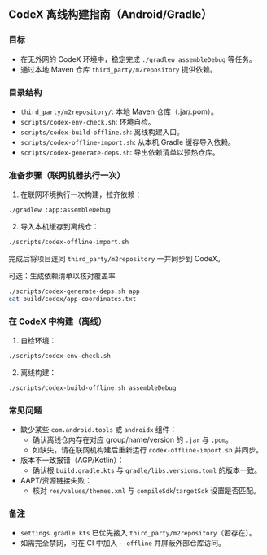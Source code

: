 ## CodeX 离线构建指南（Android/Gradle）

### 目标
- 在无外网的 CodeX 环境中，稳定完成 `./gradlew assembleDebug` 等任务。
- 通过本地 Maven 仓库 `third_party/m2repository` 提供依赖。

### 目录结构
- `third_party/m2repository/`: 本地 Maven 仓库（.jar/.pom）。
- `scripts/codex-env-check.sh`: 环境自检。
- `scripts/codex-build-offline.sh`: 离线构建入口。
- `scripts/codex-offline-import.sh`: 从本机 Gradle 缓存导入依赖。
- `scripts/codex-generate-deps.sh`: 导出依赖清单以预热仓库。

### 准备步骤（联网机器执行一次）
1) 在联网环境执行一次构建，拉齐依赖：
```bash
./gradlew :app:assembleDebug
```
2) 导入本机缓存到离线仓：
```bash
./scripts/codex-offline-import.sh
```
完成后将项目连同 `third_party/m2repository` 一并同步到 CodeX。

可选：生成依赖清单以核对覆盖率
```bash
./scripts/codex-generate-deps.sh app
cat build/codex/app-coordinates.txt
```

### 在 CodeX 中构建（离线）
1) 自检环境：
```bash
./scripts/codex-env-check.sh
```
2) 离线构建：
```bash
./scripts/codex-build-offline.sh assembleDebug
```

### 常见问题
- 缺少某些 `com.android.tools` 或 `androidx` 组件：
  - 确认离线仓内存在对应 group/name/version 的 `.jar` 与 `.pom`。
  - 如缺失，请在联网机构建后重新运行 `codex-offline-import.sh` 并同步。
- 版本不一致报错（AGP/Kotlin）：
  - 确认根 `build.gradle.kts` 与 `gradle/libs.versions.toml` 的版本一致。
- AAPT/资源链接失败：
  - 核对 `res/values/themes.xml` 与 `compileSdk`/`targetSdk` 设置是否匹配。

### 备注
- `settings.gradle.kts` 已优先接入 `third_party/m2repository`（若存在）。
- 如需完全禁网，可在 CI 中加入 `--offline` 并屏蔽外部仓库访问。


